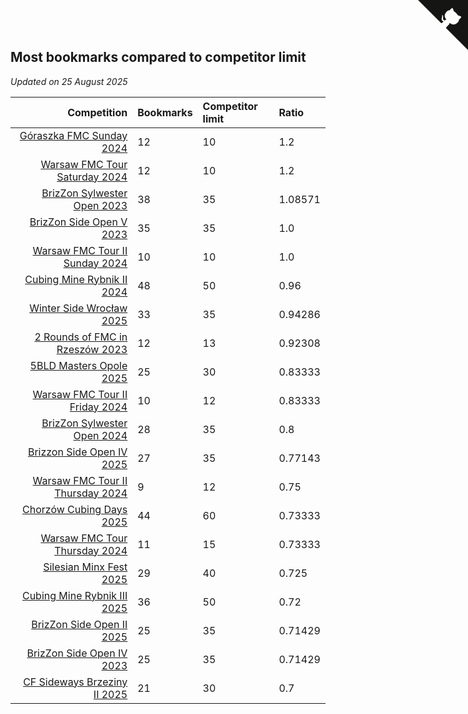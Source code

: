 ## Most bookmarks compared to competitor limit

*Updated on 25 August 2025*

| Competition | Bookmarks | Competitor limit | Ratio |
| ---: | :--- | :--- | :--- |
| [Góraszka FMC Sunday 2024](https://www.worldcubeassociation.org/competitions/GoraszkaFMCSunday2024) | 12 | 10 | 1.2 |
| [Warsaw FMC Tour Saturday 2024](https://www.worldcubeassociation.org/competitions/WarsawFMCTourSaturday2024) | 12 | 10 | 1.2 |
| [BrizZon Sylwester Open 2023](https://www.worldcubeassociation.org/competitions/BrizZonSylwesterOpen2023) | 38 | 35 | 1.08571 |
| [BrizZon Side Open V 2023](https://www.worldcubeassociation.org/competitions/BrizZonSideOpenV2023) | 35 | 35 | 1.0 |
| [Warsaw FMC Tour II Sunday 2024](https://www.worldcubeassociation.org/competitions/WarsawFMCTourIISunday2024) | 10 | 10 | 1.0 |
| [Cubing Mine Rybnik II 2024](https://www.worldcubeassociation.org/competitions/CubingMineRybnikII2024) | 48 | 50 | 0.96 |
| [Winter Side Wrocław 2025](https://www.worldcubeassociation.org/competitions/WinterSideWroclaw2025) | 33 | 35 | 0.94286 |
| [2 Rounds of FMC in Rzeszów 2023](https://www.worldcubeassociation.org/competitions/2RoundsofFMCinRzeszow2023) | 12 | 13 | 0.92308 |
| [5BLD Masters Opole 2025](https://www.worldcubeassociation.org/competitions/5BLDMastersOpole2025) | 25 | 30 | 0.83333 |
| [Warsaw FMC Tour II Friday 2024](https://www.worldcubeassociation.org/competitions/WarsawFMCTourIIFriday2024) | 10 | 12 | 0.83333 |
| [BrizZon Sylwester Open 2024](https://www.worldcubeassociation.org/competitions/BrizZonSylwesterOpen2024) | 28 | 35 | 0.8 |
| [Brizzon Side Open IV 2025](https://www.worldcubeassociation.org/competitions/BrizzonSideOpenIV2025) | 27 | 35 | 0.77143 |
| [Warsaw FMC Tour II Thursday 2024](https://www.worldcubeassociation.org/competitions/WarsawFMCTourIIThursday2024) | 9 | 12 | 0.75 |
| [Chorzów Cubing Days 2025](https://www.worldcubeassociation.org/competitions/ChorzowCubingDays2025) | 44 | 60 | 0.73333 |
| [Warsaw FMC Tour Thursday 2024](https://www.worldcubeassociation.org/competitions/WarsawFMCTourThursday2024) | 11 | 15 | 0.73333 |
| [Silesian Minx Fest 2025](https://www.worldcubeassociation.org/competitions/SilesianMinxFest2025) | 29 | 40 | 0.725 |
| [Cubing Mine Rybnik III 2025](https://www.worldcubeassociation.org/competitions/CubingMineRybnikIII2025) | 36 | 50 | 0.72 |
| [BrizZon Side Open II 2025](https://www.worldcubeassociation.org/competitions/BrizZonSideOpenII2025) | 25 | 35 | 0.71429 |
| [BrizZon Side Open IV 2023](https://www.worldcubeassociation.org/competitions/BrizZonSideOpenIV2023) | 25 | 35 | 0.71429 |
| [CF Sideways Brzeziny II 2025](https://www.worldcubeassociation.org/competitions/CFSidewaysBrzezinyII2025) | 21 | 30 | 0.7 |


<a href="https://github.com/maxidragon/wca_statistics_pl" class="github-corner" aria-label="View source on Github"><svg width="80" height="80" viewBox="0 0 250 250" style="fill:#151513; color:#fff; position: absolute; top: 0; border: 0; right: 0;" aria-hidden="true"><path d="M0,0 L115,115 L130,115 L142,142 L250,250 L250,0 Z"></path><path d="M128.3,109.0 C113.8,99.7 119.0,89.6 119.0,89.6 C122.0,82.7 120.5,78.6 120.5,78.6 C119.2,72.0 123.4,76.3 123.4,76.3 C127.3,80.9 125.5,87.3 125.5,87.3 C122.9,97.6 130.6,101.9 134.4,103.2" fill="currentColor" style="transform-origin: 130px 106px;" class="octo-arm"></path><path d="M115.0,115.0 C114.9,115.1 118.7,116.5 119.8,115.4 L133.7,101.6 C136.9,99.2 139.9,98.4 142.2,98.6 C133.8,88.0 127.5,74.4 143.8,58.0 C148.5,53.4 154.0,51.2 159.7,51.0 C160.3,49.4 163.2,43.6 171.4,40.1 C171.4,40.1 176.1,42.5 178.8,56.2 C183.1,58.6 187.2,61.8 190.9,65.4 C194.5,69.0 197.7,73.2 200.1,77.6 C213.8,80.2 216.3,84.9 216.3,84.9 C212.7,93.1 206.9,96.0 205.4,96.6 C205.1,102.4 203.0,107.8 198.3,112.5 C181.9,128.9 168.3,122.5 157.7,114.1 C157.9,116.9 156.7,120.9 152.7,124.9 L141.0,136.5 C139.8,137.7 141.6,141.9 141.8,141.8 Z" fill="currentColor" class="octo-body"></path></svg></a><style>.github-corner:hover .octo-arm{animation:octocat-wave 560ms ease-in-out}@keyframes octocat-wave{0%,100%{transform:rotate(0)}20%,60%{transform:rotate(-25deg)}40%,80%{transform:rotate(10deg)}}@media (max-width:500px){.github-corner:hover .octo-arm{animation:none}.github-corner .octo-arm{animation:octocat-wave 560ms ease-in-out}}</style>
